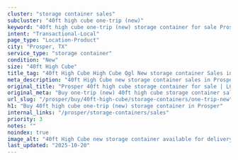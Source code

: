 ```yaml
---
cluster: "storage container sales"
subcluster: "40ft high cube one-trip (new)"
keyword: "40ft high cube one-trip (new) storage container for sale Prosper, TX"
intent: "Transactional-Local"
page_type: "Location-Product"
city: "Prosper, TX"
service_type: "storage container"
condition: "New"
size: "40ft High Cube"
title_tag: "40ft High Cube High Cube Qgl New storage container Sales in Prosper | LC Container"
meta_description: "40ft High Cube new storage container sales in Prosper. High cube containers with extra height. Fast delivery, competitive pricing. Serving storage containers area. Quote ID: MNV. Call (214) 524-4168 for your free quote today."
original_title: "Prosper 40ft high cube storage container for sale | LC"
original_meta: "Buy one-trip (new) 40ft high cube storage container sale with local delivery in Prosper, TX. LC Container — local Since 2003. Request a fast quote today."
url_slug: "/prosper/buy/40ft-high-cube/storage-containers/one-trip-new"
h1: "Buy 40ft high cube one-trip (new) storage container in Prosper"
internal_links: "/prosper/storage-containers/sales"
priority: 3
notes: ""
noindex: true
image_alt: "40ft High Cube new storage container available for delivery in Prosper"
last_updated: "2025-10-20"
---
```


<!-- TODO: Add unique city/inventory copy, images, and internal links here. -->
